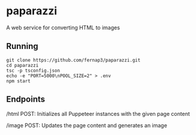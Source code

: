 # paparazzi
A web service for converting HTML to images

## Running
    git clone https://github.com/fernap3/paparazzi.git
    cd paparazzi
    tsc -p tsconfig.json
    echo -e "PORT=5000\nPOOL_SIZE=2" > .env
    npm start
	
	
## Endpoints
/html
POST: Initializes all Puppeteer instances with the given page content

/image
POST: Updates the page content and generates an image
